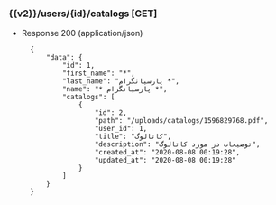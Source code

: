 ### {{v2}}/users/{id}/catalogs [GET]


        
+ Response 200 (application/json)

        {
            "data": {
                "id": 1,
                "first_name": "*",
                "last_name": "پارسیانگرام *",
                "name": "* پارسیانگرام *",
                "catalogs": [
                    {
                        "id": 2,
                        "path": "/uploads/catalogs/1596829768.pdf",
                        "user_id": 1,
                        "title": "کاتالوگ",
                        "description": "توضیحات در مورد کاتالوگ",
                        "created_at": "2020-08-08 00:19:28",
                        "updated_at": "2020-08-08 00:19:28"
                    }
                ]
            }
        }
